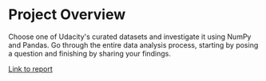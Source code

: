 # Project Overview

Choose one of Udacity's curated datasets and investigate it using NumPy and Pandas. Go through the entire data analysis process, starting by posing a question and finishing by sharing your findings.

[Link to report](https://vidyakesavan.github.io/Udacity_DataAnalyst_Nanodegree//P2-Data-Analysis/Data_Analysis_Project2_TitanicDataset_v2.html)
